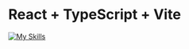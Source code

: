 # React + TypeScript + Vite

[![My Skills](https://skillicons.dev/icons?i=html,tailwind,typescript,react,vite,vscode&perline=13)](https://skillicons.dev)